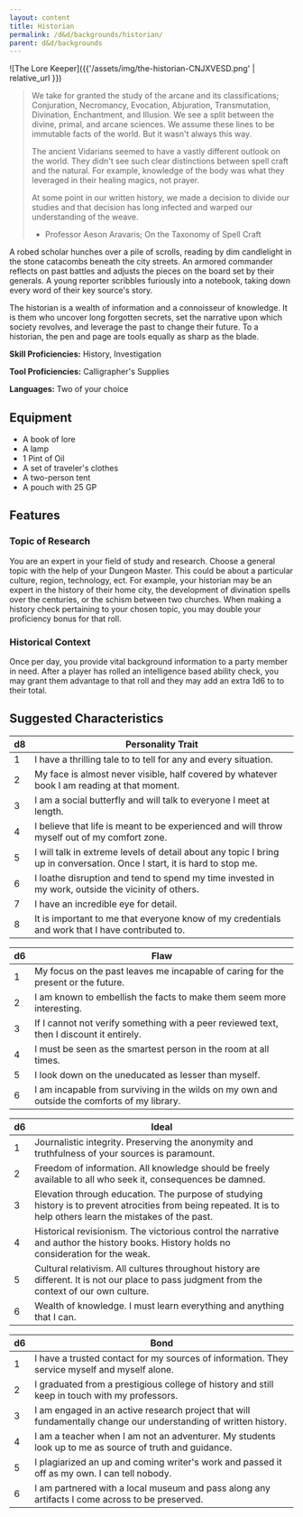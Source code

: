 ```yaml
---
layout: content
title: Historian
permalink: /d&d/backgrounds/historian/
parent: d&d/backgrounds
---
```


![The Lore Keeper]({{'/assets/img/the-historian-CNJXVESD.png' | relative_url }})

> We take for granted the study of the arcane and its classifications; Conjuration, Necromancy, Evocation, Abjuration, Transmutation, Divination, Enchantment, and Illusion. We see a split between the divine, primal, and arcane sciences. We assume these lines to be immutable facts of the world. But it wasn't always this way.
>
> The ancient Vidarians seemed to have a vastly different outlook on the world. They didn't see such clear distinctions between spell craft and the natural. For example, knowledge of the body was what they leveraged in their healing magics, not prayer.
>
> At some point in our written history, we made a decision to divide our studies and that decision has long infected and warped our understanding of the weave.
>
> - Professor Aeson Aravaris; On the Taxonomy of Spell Craft

A robed scholar hunches over a pile of scrolls, reading by dim candlelight in the stone catacombs beneath the city streets. An armored commander reflects on past battles and adjusts the pieces on the board set by their generals. A young reporter scribbles furiously into a notebook, taking down every word of their key source's story.

The historian is a wealth of information and a connoisseur of knowledge. It is them who uncover long forgotten secrets, set the narrative upon which society revolves, and leverage the past to change their future. To a historian, the pen and page are tools equally as sharp as the blade.

**Skill Proficiencies:** History, Investigation

**Tool Proficiencies:** Calligrapher's Supplies

**Languages:** Two of your choice

## Equipment

- A book of lore
- A lamp
- 1 Pint of Oil
- A set of traveler's clothes
- A two-person tent
- A pouch with 25 GP

## Features

### Topic of Research

You are an expert in your field of study and research. Choose a general topic with the help of your Dungeon Master. This could be about a particular culture, region, technology, ect. For example, your historian may be an expert in the history of their home city, the development of divination spells over the centuries, or the schism between two churches. When making a history check pertaining to your chosen topic, you may double your proficiency bonus for that roll.

### Historical Context

Once per day, you provide vital background information to a party member in need. After a player has rolled an intelligence based ability check, you may grant them advantage to that roll and they may add an extra 1d6 to to their total.

## Suggested Characteristics

| d8 | Personality Trait |
| -- | ----------------- |
| 1  | I have a thrilling tale to to tell for any and every situation. |
| 2  | My face is almost never visible, half covered by whatever book I am reading at that moment. |
| 3  | I am a social butterfly and will talk to everyone I meet at length. |
| 4  | I believe that life is meant to be experienced and will throw myself out of my comfort zone. |
| 5  | I will talk in extreme levels of detail about any topic I bring up in conversation. Once I start, it is hard to stop me. |
| 6  | I loathe disruption and tend to spend my time invested in my work, outside the vicinity of others. |
| 7  | I have an incredible eye for detail. |
| 8  | It is important to me that everyone know of my credentials and work that I have contributed to. |

| d6 | Flaw |
| -- | ---- |
| 1  | My focus on the past leaves me incapable of caring for the present or the future. |
| 2  | I am known to embellish the facts to make them seem more interesting. |
| 3  | If I cannot not verify something with a peer reviewed text, then I discount it entirely. |
| 4  | I must be seen as the smartest person in the room at all times. |
| 5  | I look down on the uneducated as lesser than myself. |
| 6  | I am incapable from surviving in the wilds on my own and outside the comforts of my library. |

| d6 | Ideal |
| -- | ----- |
| 1  | Journalistic integrity. Preserving the anonymity and truthfulness of your sources is paramount. |
| 2  | Freedom of information. All knowledge should be freely available to all who seek it, consequences be damned. |
| 3  | Elevation through education. The purpose of studying history is to prevent atrocities from being repeated. It is to help others learn the mistakes of the past. |
| 4  | Historical revisionism. The victorious control the narrative and author the history books. History holds no consideration for the weak. |
| 5  | Cultural relativism. All cultures throughout history are different. It is not our place to pass judgment from the context of our own culture. |
| 6  | Wealth of knowledge. I must learn everything and anything that I can. |

| d6 | Bond |
| -- | ---- |
| 1  | I have a trusted contact for my sources of information. They service myself and myself alone. |
| 2  | I graduated from a prestigious college of history and still keep in touch with my professors. |
| 3  | I am engaged in an active research project that will fundamentally change our understanding of written history. |
| 4  | I am a teacher when I am not an adventurer. My students look up to me as source of truth and guidance. |
| 5  | I plagiarized an up and coming writer's work and passed it off as my own. I can tell nobody. |
| 6  | I am partnered with a local museum and pass along any artifacts I come across to be preserved. |
